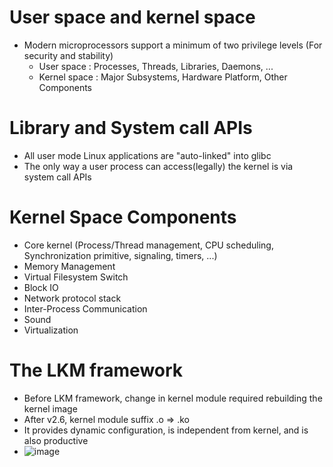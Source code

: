 # User space and kernel space
* Modern microprocessors support a minimum of two privilege levels (For security and stability)
  * User space : Processes, Threads, Libraries, Daemons, ...
  * Kernel space : Major Subsystems, Hardware Platform, Other Components 

# Library and System call APIs
* All user mode Linux applications are "auto-linked" into glibc
* The only way a user process can access(legally) the kernel is via system call APIs

# Kernel Space Components
* Core kernel (Process/Thread management, CPU scheduling, Synchronization primitive, signaling, timers, ...)
* Memory Management
* Virtual Filesystem Switch
* Block IO
* Network protocol stack
* Inter-Process Communication
* Sound
* Virtualization

# The LKM framework
* Before LKM framework, change in kernel module required rebuilding the kernel image
* After v2.6, kernel module suffix .o => .ko
* It provides dynamic configuration, is independent from kernel, and is also productive
* ![image](https://user-images.githubusercontent.com/24621517/138916596-47f7bca2-0b75-41fa-ba9e-f19dbfd12d63.png)
